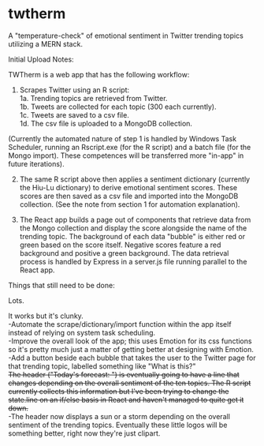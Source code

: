 # twtherm
A "temperature-check" of emotional sentiment in Twitter trending topics utilizing a MERN stack. 

Initial Upload Notes:

TWTherm is a web app that has the following workflow:

1. Scrapes Twitter using an R script:  
  1a. Trending topics are retrieved from Twitter.  
  1b. Tweets are collected for each topic (300 each currently).  
  1c. Tweets are saved to a csv file.  
  1d. The csv file is uploaded to a MongoDB collection.  
  
 (Currently the automated nature of step 1 is handled by Windows Task Scheduler, running an Rscript.exe (for the R script) and a batch file (for the Mongo import). These competences will be transferred more "in-app" in future iterations).
 
 2. The same R script above then applies a sentiment dictionary (currently the Hiu-Lu dictionary) to derive emotional sentiment scores. These scores are then saved as a csv file and imported into the MongoDB collection. (See the note from section 1 for automation explanation).
 
 3. The React app builds a page out of components that retrieve data from the Mongo collection and display the score alongside the name of the trending topic. The background of each data "bubble" is either red or green based on the score itself. Negative scores feature a red background and positive a green background. The data retrieval process is handled by Express in a server.js file running parallel to the React app. 
 
 Things that still need to be done:
 
 Lots.
 
 It works but it's clunky.   
 -Automate the scrape/dictionary/import function within the app itself instead of relying on system task scheduling.  
 -Improve the overall look of the app; this uses Emotion for its css functions so it's pretty much just a matter of getting better at designing with Emotion.  
 -Add a button beside each bubble that takes the user to the Twitter page for that trending topic, labelled something like "What is this?"  
 ~~The header ("Today's forecast: ") is eventually going to have a line that changes depending on the overall sentiment of the ten topics. The R script currently collects this information but I've been trying to change the state.line on an if/else basis in React and haven't managed to quite get it down.~~    
-The header now displays a sun or a storm depending on the overall sentiment of the trending topics. Eventually these little logos will be something better, right now they're just clipart. 
